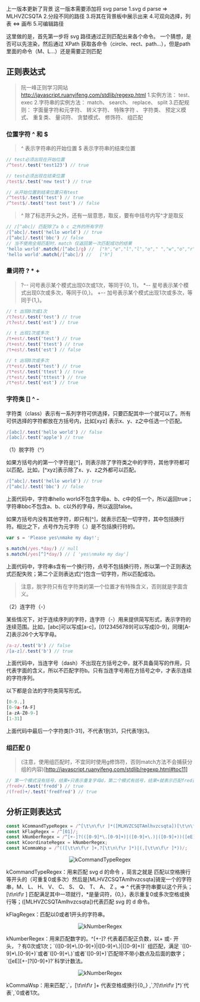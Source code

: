 上一版本更新了背景
这一版本需要添加将 svg parse
1.svg d parse => MLHVZCSQTA
2.分段不同的路径
3.将其在背景板中展示出来
4.可双向选择，列表 <=> 画布
5.可编辑路径

这里做的是，首先第一步将 svg 路径通过正则匹配出来各个命令。
一个猜想，是否可以先渲染，然后通过 XPath 获取各命令（circle、rect、path...），但是path里面的命令（M、L...）还是需要正则匹配

## 正则表达式
> 阮一峰正则学习网站 http://javascript.ruanyifeng.com/stdlib/regexp.html
> 1.实例方法： test、exec
> 2.字符串的实例方法： match、 search、 replace、 split
> 3.匹配规则： 字面量字符和元字符、 转义字符、 特殊字符 、 字符类、 预定义模式、 重复类、 量词符、 贪婪模式、 修饰符、 组匹配

### 位置字符 ^ 和 $

> ^ 表示字符串的开始位置
> $ 表示字符串的结束位置

```ts
// test必须出现在开始位置
/^test/.test('test123') // true

// test必须出现在结束位置
/test$/.test('new test') // true

// 从开始位置到结束位置只有test
/^test$/.test('test') // true
/^test$/.test('test test') // false
```

> ^ 除了标志开头之外，还有一层意思，取反，要有中括号内写^才是取反
```ts
// /[^abc]/ 匹配除了a b c 之外的所有字符
/[^abc]/.test('hello world') // true
/[^abc]/.test('bbc') // false
// 当不使用全局匹配时，match 仅返回第一次匹配成功的结果
'hello world'.match(/[^abc]/g) //  ["h","e","l","l","o"," ","w","o","r","l","d"]
'hello world'.match(/[^abc]/) //   ["h"]
```

### 量词符 ? * +

> ?-- 问号表示某个模式出现0次或1次，等同于{0, 1}。
> *-- 星号表示某个模式出现0次或多次，等同于{0,}。
> +-- 加号表示某个模式出现1次或多次，等同于{1,}。

```ts
// t 出现0次或1次
/t?est/.test('test') // true
/t?est/.test('est') // true

// t 出现1次或多次
/t+est/.test('test') // true
/t+est/.test('ttest') // true
/t+est/.test('est') // false

// t 出现0次或多次
/t*est/.test('test') // true
/t*est/.test('ttest') // true
/t*est/.test('tttest') // true
/t*est/.test('est') // true
```



### 字符类 [] ^ -
字符类（class）表示有一系列字符可供选择，只要匹配其中一个就可以了。所有可供选择的字符都放在方括号内，比如[xyz] 表示x、y、z之中任选一个匹配。

```ts
/[abc]/.test('hello world') // false
/[abc]/.test('apple') // true
```

（1）脱字符（^）

如果方括号内的第一个字符是[^]，则表示除了字符类之中的字符，其他字符都可以匹配。比如，[^xyz]表示除了x、y、z之外都可以匹配。
```ts
/[^abc]/.test('hello world') // true
/[^abc]/.test('bbc') // false
```
上面代码中，字符串hello world不包含字母a、b、c中的任一个，所以返回true；字符串bbc不包含a、b、c以外的字母，所以返回false。

如果方括号内没有其他字符，即只有[^]，就表示匹配一切字符，其中包括换行符。相比之下，点号作为元字符（.）是不包括换行符的。
```ts
var s = 'Please yes\nmake my day!';

s.match(/yes.*day/) // null
s.match(/yes[^]*day/) // [ 'yes\nmake my day']
```

上面代码中，字符串s含有一个换行符，点号不包括换行符，所以第一个正则表达式匹配失败；第二个正则表达式[^]包含一切字符，所以匹配成功。

> 注意，脱字符只有在字符类的第一个位置才有特殊含义，否则就是字面含义。

（2）连字符（-）

某些情况下，对于连续序列的字符，连字符（-）用来提供简写形式，表示字符的连续范围。比如，[abc]可以写成[a-c]，[0123456789]可以写成[0-9]，同理[A-Z]表示26个大写字母。

```ts
/a-z/.test('b') // false
/[a-z]/.test('b') // true
```
上面代码中，当连字号（dash）不出现在方括号之中，就不具备简写的作用，只代表字面的含义，所以不匹配字符b。只有当连字号用在方括号之中，才表示连续的字符序列。

以下都是合法的字符类简写形式。
```ts
[0-9.,]
[0-9a-fA-F]
[a-zA-Z0-9-]
[1-31]

```
上面代码中最后一个字符类[1-31]，不代表1到31，只代表1到3。





### 组匹配 ()

> (注意，使用组匹配时，不宜同时使用g修饰符，否则match方法不会捕获分组的内容)[http://javascript.ruanyifeng.com/stdlib/regexp.html#toc11]

```ts
// 第一个模式没有括号，结果+只表示重复字母d，第二个模式有括号，结果+就表示匹配fred这个词。
/fred+/.test('fredd') // true
/(fred)+/.test('fredfred') // true
```


## 分析正则表达式

```ts
const kCommandTypeRegex = /^[\t\n\f\r ]*([MLHVZCSQTAmlhvzcsqta])[\t\n\f\r ]*/;
const kFlagRegex = /^[01]/;
const kNumberRegex = /^[+-]?(([0-9]*\.[0-9]+)|([0-9]+\.)|([0-9]+))([eE][+-]?[0-9]+)?/;
const kCoordinateRegex = kNumberRegex;
const kCommaWsp = /^(([\t\n\f\r ]+,?[\t\n\f\r ]*)|(,[\t\n\f\r ]*))/;
```

<p align='center'>
  <img style="background:white" src='https://cdn.jsdelivr.net/gh/pinky-pig/pic-bed/images20220822150310.png' alt='kCommandTypeRegex' />
</p>
kCommandTypeRegex：用来匹配 svg d 的命令 ，简言之就是 匹配以空格换行等开头的（可重复0或多次）然后是[MLHVZCSQTAmlhvzcsqta]骑宠一个的字符串，M、 L、 H、 V、 C、 S、 Q、 T、 A、 Z 。=> ^ 代表字符串要以这个开头；[\t\n\f\r ] 匹配满足其中一项就行，*是量词符，{0,}，表示重复0或多次空格或换行等；([MLHVZCSQTAmlhvzcsqta])代表匹配 svg 的 d 命令。

kFlagRegex：匹配以0或者1开头的字符串。

<p align='center'>
  <img style="background:white" src='https://cdn.jsdelivr.net/gh/pinky-pig/pic-bed/images20220822150502.png' alt='kNumberRegex' />
</p>
kNumberRegex：用来匹配数字的。^[+-]? 代表着匹配正负数，以+ 或- 开头，？有0次或1次；`(([0-9]*\.[0-9]+)|([0-9]+\.)|([0-9]+))`  组匹配，满足 `([0-9]*\.[0-9]+)`或者`([0-9]+\.)`或者`([0-9]+)`匹配带不带小数点及后面的数字；`([eE][+-]?[0-9]+)?`科学计数法。

<p align='center'>
  <img style="background:white" src='https://cdn.jsdelivr.net/gh/pinky-pig/pic-bed/images20220822150555.png' alt='kNumberRegex' />
</p>
kCommaWsp：用来匹配`,`，[\t\n\f\r ]+ 代表空格或换行{0,,} ,`,?[\t\n\f\r ]*)`代表`,`0或者1次。
